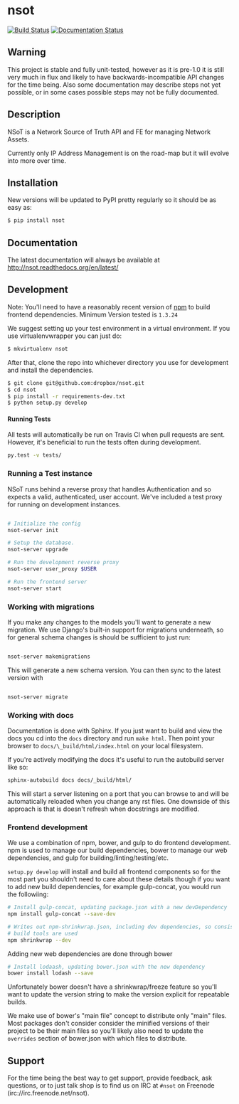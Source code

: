 # nsot

[![Build Status](https://travis-ci.org/dropbox/nsot.png?branch=master)](https://travis-ci.org/dropbox/nsot)
[![Documentation Status](https://readthedocs.org/projects/nsot/badge/?version=latest)](https://readthedocs.org/projects/nsot/?badge=latest)

## Warning

This project is stable and fully unit-tested, however as it is pre-1.0 it is
still very much in flux and likely to have backwards-incompatible API changes
for the time being. Also some documentation may describe steps not yet
possible, or in some cases possible steps may not be fully documented. 

## Description

NSoT is a Network Source of Truth API and FE for managing Network Assets.

Currently only IP Address Management is on the road-map but it will evolve into
more over time.

## Installation

New versions will be updated to PyPI pretty regularly so it should be as easy
as:

```bash
$ pip install nsot
```

## Documentation

The latest documentation will always be available at http://nsot.readthedocs.org/en/latest/

## Development

Note: You'll need to have a reasonably recent version of
[npm](https://github.com/npm/npm) to build frontend dependencies. Minimum
Version tested is `1.3.24`

We suggest setting up your test environment in a virtual environment. If you
use virtualenvwrapper you can just do:

```bash
$ mkvirtualenv nsot
```

After that, clone the repo into whichever directory you use for development and
install the dependencies.

```bash
$ git clone git@github.com:dropbox/nsot.git
$ cd nsot
$ pip install -r requirements-dev.txt
$ python setup.py develop
```
#### Running Tests

All tests will automatically be run on Travis CI when pull requests are sent.
However, it's beneficial to run the tests often during development.

```bash
py.test -v tests/
```

### Running a Test instance

NSoT runs behind a reverse proxy that handles Authentication and so expects a
valid, authenticated, user account. We've included a test proxy for running on
development instances.

```bash

# Initialize the config
nsot-server init

# Setup the database.
nsot-server upgrade

# Run the development reverse proxy
nsot-server user_proxy $USER

# Run the frontend server
nsot-server start

```

### Working with migrations

If you make any changes to the models you'll want to generate a new migration.
We use Django's built-in support for migrations underneath, so for general
schema changes is should be sufficient to just run:

```bash

nsot-server makemigrations

```

This will generate a new schema version. You can then sync to the latest version
with

```bash

nsot-server migrate

```

### Working with docs

Documentation is done with Sphinx. If you just want to build and view the docs
you cd into the `docs` directory and run `make html`. Then point your browser
to `docs/\_build/html/index.html` on your local filesystem.

If you're actively modifying the docs it's useful to run the autobuild server like
so:

```bash
sphinx-autobuild docs docs/_build/html/
```

This will start a server listening on a port that you can browse to and will be
automatically reloaded when you change any rst files. One downside of this
approach is that is doesn't refresh when docstrings are modified.

### Frontend development

We use a combination of npm, bower, and gulp to do frontend development. npm is
used to manage our build dependencies, bower to manage our web dependencies,
and gulp for building/linting/testing/etc.

`setup.py develop` will install and build all frontend components so for the
most part you shouldn't need to care about these details though if you want to
add new build dependencies, for example gulp-concat, you would run the
followiing:

```bash
# Install gulp-concat, updating package.json with a new devDependency
npm install gulp-concat --save-dev

# Writes out npm-shrinkwrap.json, including dev dependencies, so consistent
# build tools are used
npm shrinkwrap --dev
```

Adding new web dependencies are done through bower

```bash
# Install lodaash, updating bower.json with the new dependency
bower install lodash --save
```

Unfortunately bower doesn't have a shrinkwrap/freeze feature so you'll want to
update the version string to make the version explicit for repeatable builds.

We make use of bower's "main file" concept to distribute only "main" files.
Most packages don't consider consider the minified versions of their project to
be their main files so you'll likely also need to update the `overrides`
section of bower.json with which files to distribute.

## Support

For the time being the best way to get support, provide feedback, ask
questions, or to just talk shop is to find us on IRC at `#nsot` on Freenode
(irc://irc.freenode.net/nsot).
